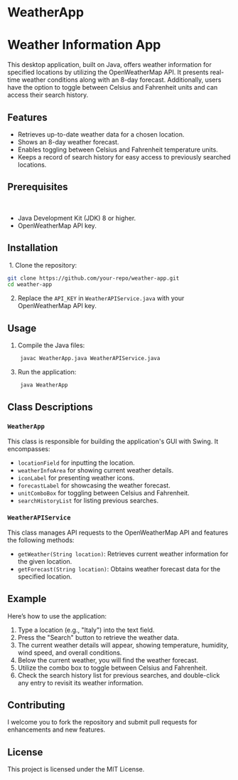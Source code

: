 # WeatherApp
# Weather Information App

This desktop application, built on Java, offers weather information for specified locations by utilizing the OpenWeatherMap API. It presents real-time weather conditions along with an 8-day forecast. Additionally, users have the option to toggle between Celsius and Fahrenheit units and can access their search history.

## Features

- Retrieves up-to-date weather data for a chosen location.
- Shows an 8-day weather forecast.
- Enables toggling between Celsius and Fahrenheit temperature units.
- Keeps a record of search history for easy access to previously searched locations.

## Prerequisites
  
- Java Development Kit (JDK) 8 or higher.
- OpenWeatherMap API key.

## Installation

 1. Clone the repository:
```sh
git clone https://github.com/your-repo/weather-app.git
cd weather-app
```

2. Replace the `API_KEY` in `WeatherAPIService.java` with your OpenWeatherMap API key.
 
## Usage

1. Compile the Java files:
```sh
    javac WeatherApp.java WeatherAPIService.java
```

3. Run the application:
 ```sh
    java WeatherApp
  ```

## Class Descriptions

### `WeatherApp`

This class is responsible for building the application's GUI with Swing. It encompasses:

- `locationField` for inputting the location.
- `weatherInfoArea` for showing current weather details.
- `iconLabel` for presenting weather icons.
- `forecastLabel` for showcasing the weather forecast.
- `unitComboBox` for toggling between Celsius and Fahrenheit.
- `searchHistoryList` for listing previous searches.

### `WeatherAPIService`

This class manages API requests to the OpenWeatherMap API and features the following methods:

- `getWeather(String location)`: Retrieves current weather information for the given location.
- `getForecast(String location)`: Obtains weather forecast data for the specified location.

## Example

Here’s how to use the application:

1. Type a location (e.g., "Italy") into the text field.
2. Press the "Search" button to retrieve the weather data.
3. The current weather details will appear, showing temperature, humidity, wind speed, and overall conditions.
4. Below the current weather, you will find the weather forecast.
5. Utilize the combo box to toggle between Celsius and Fahrenheit.
6. Check the search history list for previous searches, and double-click any entry to revisit its weather information.

## Contributing

I welcome you to fork the repository and submit pull requests for enhancements and new features.

## License

This project is licensed under the MIT License.
  
